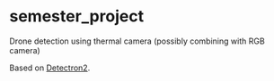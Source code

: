 # semester_project
Drone detection using thermal camera (possibly combining with RGB camera)

Based on [Detectron2](https://github.com/facebookresearch/detectron2).

